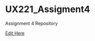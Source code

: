 # UX221_Assigment4
Assignment 4 Repository

[Edit Here](https://diy-pwa.com/~/gh/MichaelMalatesta91/UX221_Assignment4)

